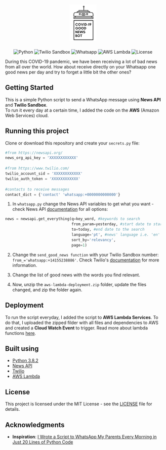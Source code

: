 <h1 align="center">
  <img alt="Logo - COVID-19 Good News Bot" src="./logo-covid-19-bot.png">
</h1>

<p align="center">
  <img alt="Python" src="https://img.shields.io/badge/python-3.8.2-brightgreen">
  <img alt="Twilio Sandbox" src="https://img.shields.io/badge/twilio-sandbox-brightgreen">
  <img alt="Whatsapp" src="https://img.shields.io/badge/messenger-whatsapp-brightgreen">
  <img alt="AWS Lambda" src="https://img.shields.io/badge/aws-lambda-brightgreen">
  <img alt="License" src="https://img.shields.io/badge/license-MIT-brightgreen">
</p>

During this COVID-19 pandemic, we have been receiving a lot of bad news from all over
the world. How about receive directly on your Whatsapp one good news per day and try to forget
a little bit the other ones?

## Getting Started

This is a simple Python script to send a WhatsApp message using **News API** and **Twilio Sandbox**.  
To run it every day at a certain time, I added the code on the **AWS** (Amazon Web Services) cloud.

## Running this project  

Clone or download this repository and create your `secrets.py` file:

```python
#from https://newsapi.org/
news_org_api_key = 'XXXXXXXXXXXX'

#from https://www.twilio.com/
twilio_account_sid = 'XXXXXXXXXXXX'
twilio_auth_token = 'XXXXXXXXXXXX'

#contacts to receive messages
contact_dict = {'contact' 'whatsapp:+0000000000000'}
```

1. In `whatsapp.py` change the News API variables to get what you want - check News API
[documentation](https://newsapi.org/docs) for all options:

```python
news = newsapi.get_everything(q=key_word, #keywords to search
                              from_param=yesterday, #start date to start the search
                              to=today, #end date to the search
                              language='pt', #news' language i.e. 'en' = English, 'es' = Spanish
                              sort_by='relevancy',
                              page=1)
```

2. Change the `send_good_news function` with your Twilio Sandbox number: `from_='whatsapp:+14155238886'`.
Check Twilio's [documentation](https://www.twilio.com/docs/whatsapp/api) for more information.

3. Change the list of good news with the words you find relevant.

4. Now, unzip the `aws-lambda-deployment.zip` folder, update the files changed, and zip the folder again.

## Deployment

To run the script everyday, I added the script to **AWS Lambda Services**. To do that, I uploaded the
zipped filder with all files and dependencies to AWS and created a **Cloud Watch Event** to trigger.
Read more about lambda functions [here](https://docs.aws.amazon.com/lambda/latest/dg/lambda-python.html).

## Built using

- [Python 3.8.2](https://www.python.org/)
- [News API](https://newsapi.org/)
- [Twilio](https://www.twilio.com/)
- [AWS Lambda](https://us-east-2.console.aws.amazon.com/lambda/)

## License

This project is licensed under the MIT License - see the [LICENSE](LICENSE) file for details.

## Acknowledgments

- **Inspiration**: [I Wrote a Script to WhatsApp My Parents Every Morning in Just 20 Lines of Python Code](https://medium.com/better-programming/i-wrote-a-script-to-whatsapp-my-parents-every-morning-in-just-20-lines-of-python-code-5d203c3b36c1)
